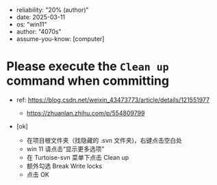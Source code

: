 - reliability: "20% (author)"
- date: 2025-03-11
- os: "win11"
- author: "4070s"
- assume-you-know: [computer]

# Please execute the `Clean up` command when committing

- ref: https://blog.csdn.net/weixin_43473773/article/details/121551977
    - https://zhuanlan.zhihu.com/p/554809799

- [ok]
    - 在项目根文件夹（找隐藏的 .svn 文件夹)，右键点击空白处
    - win 11 请点击“显示更多选项”
    - 在 Turtoise-svn 菜单下点击 Clean up
    - 额外勾选 Break Write locks
    - 点击 OK

